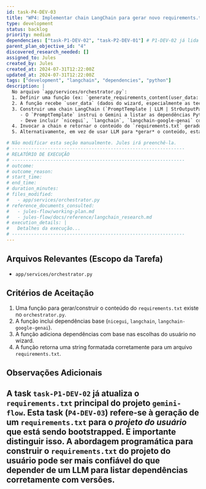 ```yaml
---
id: task-P4-DEV-03
title: "WP4: Implementar chain LangChain para gerar novo requirements.txt"
type: development
status: backlog
priority: medium
dependencies: ["task-P1-DEV-02", "task-P2-DEV-01"] # P1-DEV-02 já lida com o requirements.txt inicial, esta é para gerar um dinâmico se necessário.
parent_plan_objective_id: "4"
discovered_research_needed: []
assigned_to: Jules
created_by: Jules
created_at: 2024-07-31T12:22:00Z
updated_at: 2024-07-31T12:22:00Z
tags: ["development", "langchain", "dependencies", "python"]
description: |
  No arquivo `app/services/orchestrator.py`:
  1. Definir uma função (ex: `generate_requirements_content(user_data: dict) -> str`).
  2. A função recebe `user_data` (dados do wizard, especialmente as tecnologias e bibliotecas Python escolhidas).
  3. Construir uma chain LangChain (`PromptTemplate | LLM | StrOutputParser`).
     - O `PromptTemplate` instrui o Gemini a listar as dependências Python (`requirements.txt` ou formato similar) com base nas escolhas do usuário.
     - Deve incluir `nicegui`, `langchain`, `langchain-google-genai` como base, mais quaisquer outras bibliotecas especificadas (ex: para um tipo de banco de dados, uma biblioteca de data science, etc.).
  4. Invocar a chain e retornar o conteúdo do `requirements.txt` gerado.
  5. Alternativamente, em vez de usar LLM para *gerar* o conteúdo, esta função pode *construir* o `requirements.txt` programaticamente com base nas escolhas do usuário, adicionando dependências fixas e condicionais. O LLM poderia ser usado para sugerir versões ou dependências adicionais com base em uma descrição de alto nível, se essa complexidade for desejada. Por ora, focar em uma lista baseada nas escolhas diretas do wizard.

# Não modificar esta seção manualmente. Jules irá preenchê-la.
# ---------------------------------------------------------------
# RELATÓRIO DE EXECUÇÃO
# ---------------------------------------------------------------
# outcome:
# outcome_reason:
# start_time:
# end_time:
# duration_minutes:
# files_modified:
#   - app/services/orchestrator.py
# reference_documents_consulted:
#   - jules-flow/working-plan.md
#   - jules-flow/docs/reference/langchain_research.md
# execution_details: |
#   Detalhes da execução...
# ---------------------------------------------------------------
---
```


## Arquivos Relevantes (Escopo da Tarefa)
* `app/services/orchestrator.py`

## Critérios de Aceitação
1. Uma função para gerar/construir o conteúdo do `requirements.txt` existe no `orchestrator.py`.
2. A função inclui dependências base (`nicegui`, `langchain`, `langchain-google-genai`).
3. A função adiciona dependências com base nas escolhas do usuário no wizard.
4. A função retorna uma string formatada corretamente para um arquivo `requirements.txt`.

## Observações Adicionais
A task `task-P1-DEV-02` já atualiza o `requirements.txt` principal do projeto `gemini-flow`. Esta task (`P4-DEV-03`) refere-se à geração de um `requirements.txt` para o *projeto do usuário* que está sendo bootstrapped. É importante distinguir isso. A abordagem programática para construir o `requirements.txt` do projeto do usuário pode ser mais confiável do que depender de um LLM para listar dependências corretamente com versões.
---
